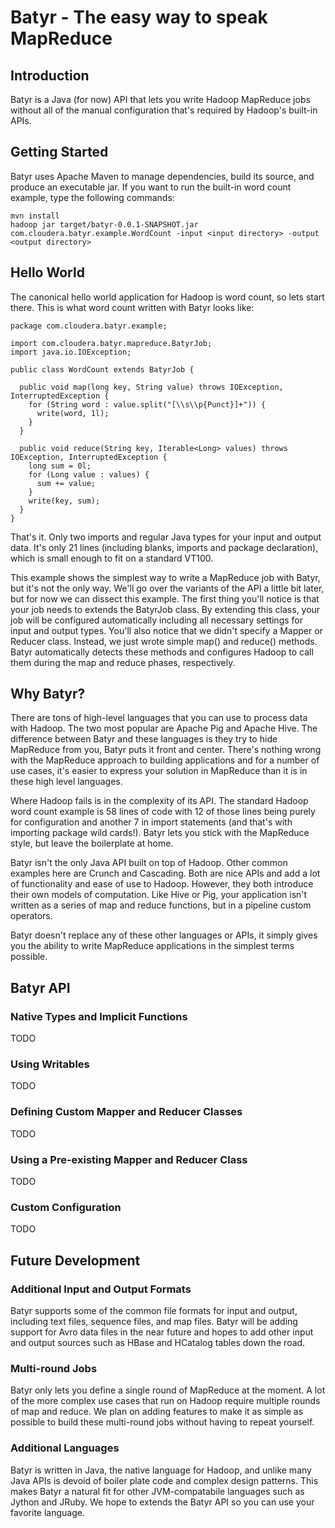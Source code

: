 # Batyr - The easy way to speak MapReduce

## Introduction

Batyr is a Java (for now) API that lets you write Hadoop MapReduce jobs
without all of the manual configuration that's required by Hadoop's built-in
APIs.

## Getting Started

Batyr uses Apache Maven to manage dependencies, build its source, and
produce an executable jar. If you want to run the built-in word count
example, type the following commands:

	mvn install
	hadoop jar target/batyr-0.0.1-SNAPSHOT.jar com.cloudera.batyr.example.WordCount -input <input directory> -output <output directory>

## Hello World

The canonical hello world application for Hadoop is word count, so lets start there.
This is what word count written with Batyr looks like:

	package com.cloudera.batyr.example;

	import com.cloudera.batyr.mapreduce.BatyrJob;
	import java.io.IOException;
	
	public class WordCount extends BatyrJob {
	
	  public void map(long key, String value) throws IOException, InterruptedException {
	    for (String word : value.split("[\\s\\p{Punct}]+")) {
	      write(word, 1l);
	    }
	  }
	
	  public void reduce(String key, Iterable<Long> values) throws IOException, InterruptedException {
	    long sum = 0l;
	    for (Long value : values) {
	      sum += value;
	    }
	    write(key, sum);
	  }
	}

That's it. Only two imports and regular Java types for your input and output data.
It's only 21 lines (including blanks, imports and package declaration), which is small
enough to fit on a standard VT100.

This example shows the simplest way to write a MapReduce job with Batyr, but it's not
the only way. We'll go over the variants of the API a little bit later, but for now
we can dissect this example. The first thing you'll notice is that your job needs to
extends the BatyrJob class. By extending this class, your job will be configured
automatically including all necessary settings for input and output types. You'll
also notice that we didn't specify a Mapper or Reducer class. Instead, we just wrote
simple map() and reduce() methods. Batyr automatically detects these methods and
configures Hadoop to call them during the map and reduce phases, respectively.

## Why Batyr?

There are tons of high-level languages that you can use to process data with Hadoop.
The two most popular are Apache Pig and Apache Hive. The difference between Batyr and
these languages is they try to hide MapReduce from you, Batyr puts it front and center.
There's nothing wrong with the MapReduce approach to building applications and for a
number of use cases, it's easier to express your solution in MapReduce than it is in
these high level languages.

Where Hadoop fails is in the complexity of its API. The standard Hadoop word count
example is 58 lines of code with 12 of those lines being purely for configuration
and another 7 in import statements (and that's with importing package wild cards!).
Batyr lets you stick with the MapReduce style, but leave the boilerplate at home.

Batyr isn't the only Java API built on top of Hadoop. Other common examples here are
Crunch and Cascading. Both are nice APIs and add a lot of functionality and ease of
use to Hadoop. However, they both introduce their own models of computation. Like
Hive or Pig, your application isn't written as a series of map and reduce functions,
but in a pipeline custom operators.

Batyr doesn't replace any of these other languages or APIs, it simply gives you the
ability to write MapReduce applications in the simplest terms possible.

## Batyr API

### Native Types and Implicit Functions

TODO

### Using Writables

TODO

### Defining Custom Mapper and Reducer Classes

TODO

### Using a Pre-existing Mapper and Reducer Class

TODO

### Custom Configuration

TODO

## Future Development

### Additional Input and Output Formats

Batyr supports some of the common file formats for input and output,
including text files, sequence files, and map files. Batyr will be adding support
for Avro data files in the near future and hopes to add other input and output
sources such as HBase and HCatalog tables down the road.

### Multi-round Jobs

Batyr only lets you define a single round of MapReduce at the moment. A lot of
the more complex use cases that run on Hadoop require multiple rounds of
map and reduce. We plan on adding features to make it as simple as possible to build
these multi-round jobs without having to repeat yourself.

### Additional Languages

Batyr is written in Java, the native language for Hadoop, and unlike many Java APIs
is devoid of boiler plate code and complex design patterns. This makes Batyr a natural
fit for other JVM-compatabile languages such as Jython and JRuby. We hope to extends
the Batyr API so you can use your favorite language.
